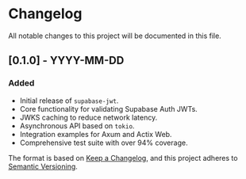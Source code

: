 # Changelog

All notable changes to this project will be documented in this file.

## [0.1.0] - YYYY-MM-DD

### Added

- Initial release of `supabase-jwt`.
- Core functionality for validating Supabase Auth JWTs.
- JWKS caching to reduce network latency.
- Asynchronous API based on `tokio`.
- Integration examples for Axum and Actix Web.
- Comprehensive test suite with over 94% coverage.

The format is based on [Keep a Changelog](https://keepachangelog.com/en/1.0.0/),
and this project adheres to [Semantic Versioning](https://semver.org/spec/v2.0.0.html).